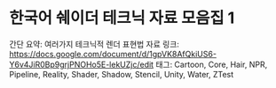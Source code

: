 # 한국어 쉐이더 테크닉 자료 모음집 1

간단 요약: 여러가지 테크닉적 렌더 표현법
자료 링크: https://docs.google.com/document/d/1gpVK8AfQkiUS6-Y6v4JiR0Bp9grjPNOHo5E-lekUZjc/edit
태그: Cartoon, Core, Hair, NPR, Pipeline, Reality, Shader, Shadow, Stencil, Unity, Water, ZTest